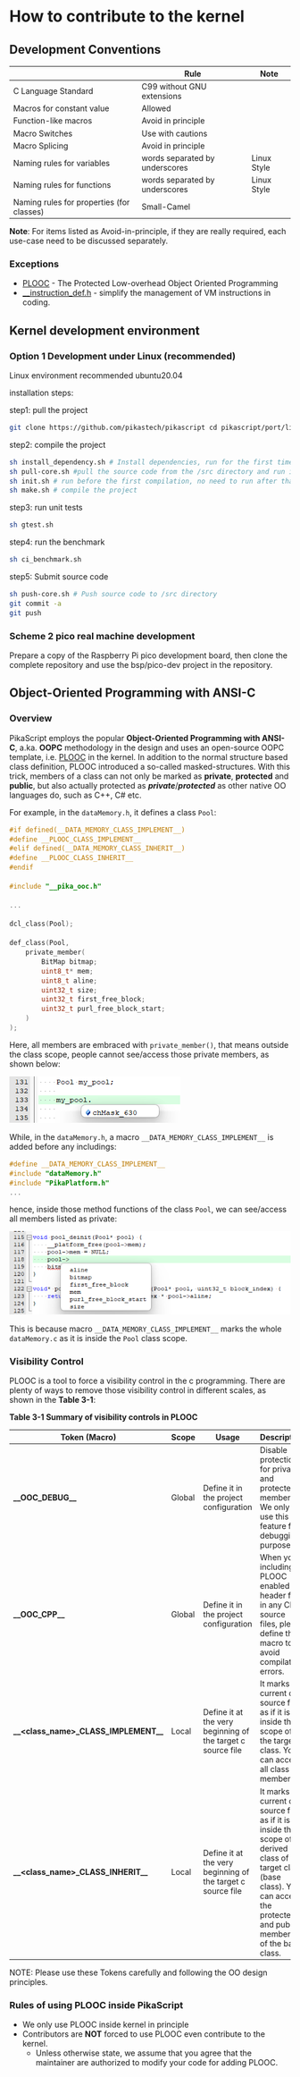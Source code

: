 # How to contribute to the kernel

## Development Conventions

|                                           | Rule                           | Note        |
| ----------------------------------------- | ------------------------------ | ----------- |
| C Language Standard                       | C99 without GNU extensions     |             |
| Macros for constant value                 | Allowed                        |             |
| Function-like macros                      | Avoid in principle             |             |
| Macro Switches                            | Use with cautions              |             |
| Macro Splicing                            | Avoid in principle             |             |
| Naming rules for variables                | words separated by underscores | Linux Style |
| Naming rules for functions                | words separated by underscores | Linux Style |
| Naming rules for properties (for classes) | Small-Camel                    |             |

**Note**: For items listed as Avoid-in-principle, if they are really required, each use-case need to be discussed separately.

### Exceptions
- [PLOOC](https://github.com/GorgonMeducer/PLOOC) - The Protected Low-overhead Object Oriented Programming
- [__instruction_def.h](https://github.com/pikasTech/pikascript/blob/master/src/__instruction_def.h) - simplify the management of VM instructions in coding.



## Kernel development environment

### Option 1 Development under Linux (recommended)
Linux environment recommended ubuntu20.04

installation steps:

step1: pull the project
```bash
git clone https://github.com/pikastech/pikascript cd pikascript/port/linux
````
step2: compile the project
```bash
sh install_dependency.sh # Install dependencies, run for the first time
sh pull-core.sh #pull the source code from the /src directory and run it for the first time
sh init.sh # run before the first compilation, no need to run after that
sh make.sh # compile the project
````
step3: run unit tests
```bash
sh gtest.sh
````
step4: run the benchmark
```bash
sh ci_benchmark.sh
````
step5: Submit source code
```bash
sh push-core.sh # Push source code to /src directory
git commit -a
git push
````
### Scheme 2 pico real machine development
Prepare a copy of the Raspberry Pi pico development board, then clone the complete repository and use the bsp/pico-dev project in the repository.



## Object-Oriented Programming with ANSI-C

### Overview

PikaScript employs the popular **Object-Oriented Programming with ANSI-C**, a.ka. **OOPC** methodology in the design and uses an open-source OOPC template, i.e. [PLOOC](https://github.com/GorgonMeducer/PLOOC) in the kernel. In addition to the normal structure based class definition, PLOOC introduced a so-called masked-structures. With this trick, members of a class can not only be marked as **private**, **protected** and **public**, but also actually protected as ***private***/***protected*** as other native OO languages do, such as C++, C# etc. 

For example, in the `dataMemory.h`, it defines a class `Pool`:

```c
#if defined(__DATA_MEMORY_CLASS_IMPLEMENT__)
#define __PLOOC_CLASS_IMPLEMENT__
#elif defined(__DATA_MEMORY_CLASS_INHERIT__)
#define __PLOOC_CLASS_INHERIT__
#endif

#include "__pika_ooc.h"

...

dcl_class(Pool);

def_class(Pool, 
    private_member(
        BitMap bitmap;
        uint8_t* mem;
        uint8_t aline;
        uint32_t size;
        uint32_t first_free_block;
        uint32_t purl_free_block_start;
    )
);
```

Here, all members are embraced with `private_member()`, that means outside the class scope, people cannot see/access those private members, as shown below:

![](./assets/image-20220522025138842.png) 

While, in the `dataMemory.h`, a macro `__DATA_MEMORY_CLASS_IMPLEMENT__` is added before any includings:

```c
#define __DATA_MEMORY_CLASS_IMPLEMENT__
#include "dataMemory.h"
#include "PikaPlatform.h"
...
```

hence, inside those method functions of the class `Pool`, we can see/access all members listed as private:

![](./assets/image-20220522025628225.png) 

This is because macro `__DATA_MEMORY_CLASS_IMPLEMENT__` marks the whole `dataMemory.c` as it is inside the `Pool` class scope. 

### Visibility Control

PLOOC is a tool to force a visibility control in the c programming. There are plenty of ways to remove those visibility control in different scales, as shown in the **Table 3-1**:

**Table 3-1 Summary of visibility controls in PLOOC**

| Token (Macro)                              | Scope  | Usage                                                       | Description                                                  |
| ------------------------------------------ | ------ | ----------------------------------------------------------- | ------------------------------------------------------------ |
| **\_\_OOC_DEBUG\_\_**                      | Global | Define it in the project configuration                      | Disable protection for private and protected members. We only use this feature for debugging purpose. |
| **\_\_OOC_CPP\_\_**                        | Global | Define it in the project configuration                      | When you including PLOOC enabled header files in any CPP source files, please define this macro to avoid compilation errors. |
| **\_\_\<class_name\>_CLASS_IMPLEMENT\_\_** | Local  | Define it at the very beginning of the target c source file | It marks current c source file as if it is inside the scope of the target class. You can access all class members. |
| **\_\_\<class_name\>_CLASS_INHERIT\_\_**   | Local  | Define it at the very beginning of the target c source file | It marks current c source file as if it is inside the scope of a derived class of the target class (base class). You can access the protected and public members of the base class. |

NOTE: Please use these Tokens carefully and following the OO design principles. 

### Rules of using PLOOC inside PikaScript

- We only use PLOOC inside kernel in principle 
- Contributors are **NOT** forced to use PLOOC even contribute to the kernel. 
  - Unless otherwise state, we assume that you agree that the maintainer are authorized to modify your code for adding PLOOC. 
